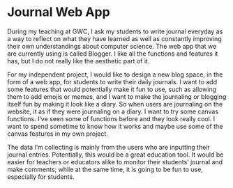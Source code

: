 # Journal Web App
During my teaching at GWC, I ask my students to write journal everyday as a way to reflect on what they have learned as well as constantly improving their own understandings about computer science. The web app that we are currently using is called Blogger. I like all the functions and features it has, but I do not really like the aesthetic part of it.

For my independent project, I would like to design a new blog space, in the form of a web app, for students to write their daily journals. I want to add some features that would potentially make it fun to use, such as allowing them to add emojis or memes, and I want to make the journaling or blogging itself fun by making it look like a diary. So when users are journaling on the website, it as if they were journaling on a diary. I want to try some canvas functions. I’ve seen some of <canvas> functions before and they look really cool. I want to spend sometime to know how it works and maybe use some of the canvas features in my own project.

The data I’m collecting is mainly from the users who are inputting their journal entries. Potentially, this would be a great education tool. It would be easier for teachers or educators alike to monitor their students’ journal and make comments; while at the same time, it is going to be fun to use, especially for students. 
